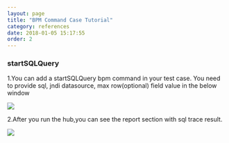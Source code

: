 ```yaml
---
layout: page
title: "BPM Command Case Tutorial"
category: references
date: 2018-01-05 15:17:55
order: 2
---
```




### startSQLQuery

  1.You can add a startSQLQuery bpm command in your test case. You need to provide sql, jndi datasource, max row(optional) field value in the below window

  ![][startsqlquery] 

  2.After you run the hub,you can see the report section with sql trace result. 

  ![][sqlresult]


[sqlresult]: ../images/command/sqlresult.png 
[startsqlquery]: ../images/command/startsqlquery.png
